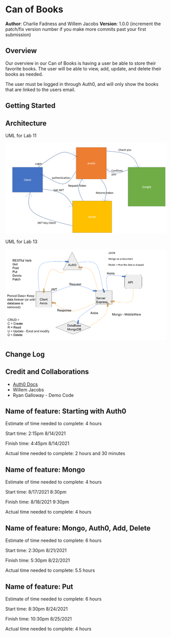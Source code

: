 # Can of Books

**Author**: Charlie Fadness and Willem Jacobs
**Version**: 1.0.0 (increment the patch/fix version number if you make more commits past your first submission)

## Overview

Our overview in our Can of Books is having a user be able to store their favorite books. The user will be able to view, add, update, and delete their books as needed.

The user must be logged in through Auth0, and will only show the books that are linked to the users email.

## Getting Started
<!-- What are the steps that a user must take in order to build this app on their own machine and get it running? -->

## Architecture
<!-- Provide a detailed description of the application design. What technologies (languages, libraries, etc) you're using, and any other relevant design information. -->

UML for Lab 11

<img src="img/wml for lab 11.png">

UML for Lab 13

<img src="img/ULM-for-Auth0-and-Mongo.png">

## Change Log
<!-- Use this area to document the iterative changes made to your application as each feature is successfully implemented. Use time stamps. Here's an example:

01-01-2001 4:59pm - Application now has a fully-functional express server, with a GET route for the location resource. -->

## Credit and Collaborations
<!-- Give credit (and a link) to other people or resources that helped you build this application. -->
- [Auth0 Docs](https://auth0.com/docs)
- Willem Jacobs
- Ryan Galloway - Demo Code

## Name of feature: Starting with Auth0

Estimate of time needed to complete: 4 hours

Start time: 2:15pm 8/14/2021

Finish time: 4:45pm 8/14/2021

Actual time needed to complete: 2 hours and 30 minutes

## Name of feature: Mongo

Estimate of time needed to complete: 4 hours

Start time: 8/17/2021 8:30pm

Finish time: 8/18/2021 9:30pm

Actual time needed to complete: 4 hours

## Name of feature: Mongo, Auth0, Add, Delete

Estimate of time needed to complete: 6 hours

Start time: 2:30pm 8/21/2021

Finish time: 5:30pm 8/22/2021

Actual time needed to complete: 5.5 hours 

## Name of feature: Put

Estimate of time needed to complete: 6 hours

Start time: 8:30pm 8/24/2021

Finish time: 10:30pm 8/25/2021

Actual time needed to complete: 4 hours 
